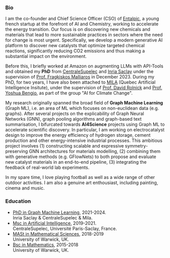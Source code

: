### Bio

I am the co-founder and Chief Science Officer (CSO) of [Entalpic](http://entalpic.ai/), a young french startup at the forefront of AI and Chemistry, working to accelerate the energy transition. Our focus is on discovering new chemicals and materials that lead to more sustainable practices in sectors where the need for change is most urgent. Specifically, we develop a modern generative AI platform to discover new catalysts that optimize targeted chemical reactions, significantly reducing CO2 emissions and thus making a substantial impact on the environment.

Before this, I briefly worked at Amazon on augmenting LLMs with API-Tools and obtained my **PhD** from [CentraleSupelec](https://www.centralesupelec.fr/) and [Inria Saclay](https://www.inria.fr/fr/centre-inria-de-saclay) under the supervision of [Prof. Fragkiskos Malliaros](https://fragkiskos.me/) in December 2023. During my PhD, for two years, I have also been attached to [MILA](https://mila.quebec/) (Quebec Artificial Intelligence Insitute), under the supervision of [Prof. David Rolnick](https://davidrolnick.com/) and [Prof. Yoshua Bengio](https://yoshuabengio.org/), as part of the group "AI for Climate Change". 

My research originally spanned the broad field of **Graph Machine Learning** (Graph ML), i.e. an area of ML which focuses on non-euclidean data (e.g. graphs). After several projects on the explicability of Graph Neural Networks (GNN), graph pooling algorithms and graph-based text summarisation, I bifurcated towards **AI4Science** projects using Graph ML to accelerate scientific discovery. In particular, I am working on electrocatalyst design to improve the energy efficiency of hydrogen storage, cement production and other energy-intensive industrial processes. This ambitious project involves (1) constructing scalable and expressive symmetry-preserving GNN architectures for materials modelling, (2) combining them with generative methods (e.g. GFlowNets) to both propose and evaluate new catalyst materials in an end-to-end pipeline, (3) integrating the feedback of real-world lab experiments. 

In my spare time, I love playing football as well as a wide range of other outdoor activities. I am also a genuine art enthousiast, including painting, cinema and music.


### Education
- [PhD in Graph Machine Learning](https://www.centralesupelec.fr/fr/centre-de-vision-numerique-cvn), 2021-2024. <br>
Inria Saclay & CentraleSupelec & Mila.
- [Msc in Artificial Intelligence](https://masterofscience-ia.com/), 2019-2021. <br>
CentraleSupelec, Université Paris-Saclay, France.
- [MASt in Mathematical Sciences](https://warwick.ac.uk/fac/sci/maths/currentstudents/currentpostgraduates/masms/#:~:text=This%20full%2Dtime%20nine%2Dmonth,Advanced%20Study%20(MASt)%20qualification.), 2018-2019 <br>
University of Warwick, UK.
- [Bsc in Mathematics](https://warwick.ac.uk/study/undergraduate/courses/mathsbsc/), 2015-2018 <br>
University of Warwick, UK.  
<!-- color:#2C74B3 #5F9DF7 #82AAE3 0073E6 0080FF 4DA6FF-->

<!-- In particular, I try to reduce the energy consumption (i.e. the carbon footprint) of multiple human industrial activities, such as cement production, fertiliser production, or electro fuel production. Since these processes all rely on electrochemical reactions, we propose to optimise their energetic efficiency by finding new catalysts materials. More concretly, I design simple, fast and expressive symmetry-preserving GNN architectures for materials modelling. I then aim to combine them with generative methods (e.g. GFlowNets) to both propose and evaluate new catalyst materials in an end-to-end pipeline. -->

<!-- My research spans the broad field of Graph Machine Learning (Graph ML), i.e. an area of ML which focuses on non-euclidean data (e.g. graphs). After several projects on the explicability of Graph Neural Networks (GNN), graph pooling algorithms and graph-based text summarisation, I bifurcated towards projects using Graph ML to fight climate change. In particular, I try to reduce the energy consumption (i.e. the carbon footprint) of multiple human industrial activities, such as cement production, fertiliser production, or electro fuel production. Since these processes all rely on electrochemical reactions, we propose to optimise their energetic efficiency by finding new catalysts materials. More concretly, I design simple, fast and expressive symmetry-preserving GNN architectures for materials modelling. I then aim to combine them with generative methods (e.g. GFlowNets) to both propose and evaluate new catalyst materials in an end-to-end pipeline. -->

<!-- This is where my research comes into play. My thesis is about teaching a machine learning model to predict how good a proposed catalyst is for a given reaction. To do this, I designed a graph neural network model, embedded it with the laws of physics, and trained it on a huge dataset created by chemists based on years of research. In the end, it estimates in seconds, instead of days, how good the selected catalyst is. At this stage though, I can only test a handful of manually selected catalysts candidates. How can I expand to testing millions of possible catalysts? I actually decided to couple this GNN model with a generative model, which allows us to cleverly sample/generates plausible catalysts. The result is an automated pipeline, where we propose and evaluate new catalysts for every useful chemical reaction in the world. In the end, I only output the most promising candidates and then send them to chemistry labs for real-world experiments.

Ultimately, I hope my research will be used to revolutionise as many industrial activities as possible. It has the potential to decrease by several factors the amount of energy needed to perform so many of the processes we rely on in our modern-day society, drastically reducing our carbon emissions worldwide. -->